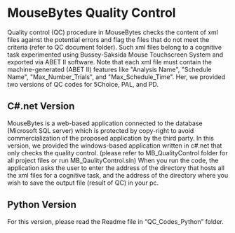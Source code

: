 # MouseBytes Quality Control
Quality control (QC) procedure in MouseBytes checks the content of xml files against the potential errors and flag the files that do not meet the criteria (refer to QC document folder). Such xml files belong to a cognitive task experimented using Bussey-Saksida Mouse Touchscreen System and exported via ABET II software. Note that each xml file must contain the machine-generated (ABET II) features like "Analysis Name", "Schedule Name", "Max_Number_Trials", and "Max_Schedule_Time". Her, we provided two versions of QC codes for 5Choice, PAL, and PD.

## C#.net Version
MouseBytes is a web-based application connected to the database (Microsoft SQL server) which is protected by copy-right to avoid commercialization of the proposed application by the third party. In this version, we provided the windows-based application written in c#.net that only checks the quality control. (please refer to MB_QualityControl folder for all project files or run MB_QaulityControl.sln) 
When you run the code, the application asks the user to enter the address of the directory that hosts all the xml files for a cognitive task, and the address of the directory where you wish to save the output file (result of QC) in your pc. 

## Python Version
For this version, please read the Readme file in “QC_Codes_Python” folder.

